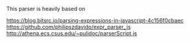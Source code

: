 This parser is heavily based on

https://blog.bitsrc.io/parsing-expressions-in-javascript-4c156f0cbaec
https://github.com/philipszdavido/expr_parser_js
http://athena.ecs.csus.edu/~pulidoc/parserScript.js
